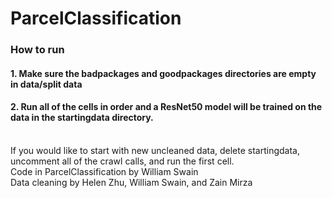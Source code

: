 # ParcelClassification
### How to run
#### 1. Make sure the badpackages and goodpackages directories are empty in data/split data 
#### 2. Run all of the cells in order and a ResNet50 model will be trained on the data in the startingdata directory.
<br>
If you would like to start with new uncleaned data, delete startingdata, uncomment all of the crawl calls, and run the first cell. 
<br>
Code in ParcelClassification by William Swain
<br>
Data cleaning by Helen Zhu, William Swain, and Zain Mirza
